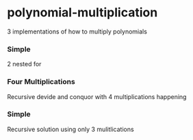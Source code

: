 polynomial-multiplication
=========================

3 implementations of how to multiply polynomials

### Simple 
  2 nested for

### Four Multiplications
  Recursive devide and conquor with 4 multiplications happening

### Simple 
  Recursive solution using only 3 mulitlications


